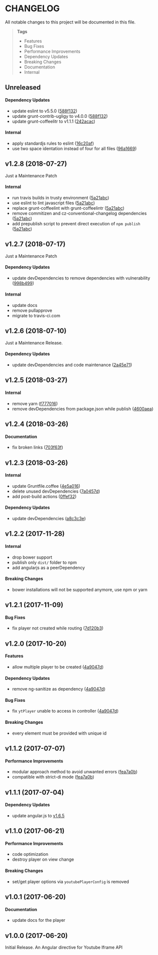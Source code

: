 # CHANGELOG

All notable changes to this project will be documented in this file.

> **Tags**
> - Features
> - Bug Fixes
> - Performance Improvements
> - Dependency Updates
> - Breaking Changes
> - Documentation
> - Internal

## Unreleased

#### Dependency Updates

* update eslint to v5.5.0 ([588f132](https://github.com/sibiraj-s/ng-youtube-embed-iframe/commit/588f132))
* update grunt-contrib-ugligy to v4.0.0 ([588f132](https://github.com/sibiraj-s/ng-youtube-embed-iframe/commit/588f132))
* update grunt-coffeelitr to v1.1.1 ([242acac](https://github.com/sibiraj-s/ng-youtube-embed-iframe/commit/242acac))

#### Internal

* apply standardjs rules to eslint ([16c20af](https://github.com/sibiraj-s/ng-youtube-embed-iframe/commit/16c20af))
* use two space identation instead of four for all files ([96a1669](https://github.com/sibiraj-s/ng-youtube-embed-iframe/commit/96a1669))

## v1.2.8 (2018-07-27)

Just a Maintenance Patch

#### Internal

* run travis builds in trusty environment ([5a21abc](https://github.com/sibiraj-s/ng-youtube-embed-iframe/commit/5a21abc))
* use eslint to lint javascript files ([5a21abc](https://github.com/sibiraj-s/ng-youtube-embed-iframe/commit/5a21abc))
* replace grunt-coffeelint with grunt-coffeelintr ([5a21abc](https://github.com/sibiraj-s/ng-youtube-embed-iframe/commit/5a21abc))
* remove commitizen and cz-conventional-changelog dependencies ([5a21abc](https://github.com/sibiraj-s/ng-youtube-embed-iframe/commit/5a21abc))
* add prepublish script to prevent direct execution of `npm publish` ([5a21abc](https://github.com/sibiraj-s/ng-youtube-embed-iframe/commit/5a21abc))

## v1.2.7 (2018-07-17)

Just a Maintenance Patch

#### Dependency Updates

* update devDependencies to remove dependencies with vulnerability ([998b499](https://github.com/sibiraj-s/ng-youtube-embed-iframe/commit/998b499))

#### Internal

* update docs
* remove pullapprove
* migrate to travis-ci.com

## v1.2.6 (2018-07-10)

Just a Maintenance Release.

#### Dependency Updates

* update devDependencies and code maintenance ([2a45e71](https://github.com/sibiraj-s/ng-youtube-embed-iframe/commit/2a45e71))

## v1.2.5 (2018-03-27)

#### Internal

* remove yarn ([f777016](https://github.com/sibiraj-s/ng-youtube-embed-iframe/commit/f777016))
* remove devDependencies from package.json while publish ([4600aea](https://github.com/sibiraj-s/ng-youtube-embed-iframe/commit/4600aea))

## v1.2.4 (2018-03-26)

#### Documentation

* fix broken links ([703f63f](https://github.com/sibiraj-s/ng-youtube-embed-iframe/commit/703f63f))

## v1.2.3 (2018-03-26)

#### Internal

* update Gruntfile.coffee ([4e5a016](https://github.com/sibiraj-s/ng-youtube-embed-iframe/commit/4e5a016))
* delete unused devDependencies ([7a0457d](https://github.com/sibiraj-s/ng-youtube-embed-iframe/commit/7a0457d))
* add post-build actions ([0ffef32](https://github.com/sibiraj-s/ng-youtube-embed-iframe/commit/0ffef32))

#### Dependency Updates

* update devDependencies ([a8c3c3e](https://github.com/sibiraj-s/ng-youtube-embed-iframe/commit/a8c3c3e))

## v1.2.2 (2017-11-28)

#### Internal

* drop bower support
* publish only `dist/` folder to npm
* add angularjs as a peerDependency

#### Breaking Changes

* bower installations will not be supported anymore, use npm or yarn

## v1.2.1 (2017-11-09)

#### Bug Fixes

* fix player not created while routing ([7d120b3](https://github.com/sibiraj-s/ng-youtube-embed-iframe/commit/7d120b3))

## v1.2.0 (2017-10-20)

#### Features

* allow multiple player to be created ([4a9047d](https://github.com/sibiraj-s/ng-youtube-embed-iframe/commit/4a9047d))

#### Dependency Updates

* remove ng-sanitize as  dependency ([4a9047d](https://github.com/sibiraj-s/ng-youtube-embed-iframe/commit/4a9047d))

#### Bug Fixes

* fix `ytPlayer` unable to access in controller ([4a9047d](https://github.com/sibiraj-s/ng-youtube-embed-iframe/commit/4a9047d))

#### Breaking Changes

* every element must be provided with unique id

## v1.1.2 (2017-07-07)

#### Performance Improvements

* modular approach method to avoid unwanted errors  ([fea7a0b](https://github.com/sibiraj-s/ng-youtube-embed-iframe/commit/fea7a0b))
* compatible with strict-di mode  ([fea7a0b](https://github.com/sibiraj-s/ng-youtube-embed-iframe/commit/fea7a0b))

## v1.1.1 (2017-07-04)

#### Dependency Updates

* update angular.js to [v1.6.5](https://github.com/angular/angular.js/blob/master/CHANGELOG.md#165-toffee-salinization-2017-07-03)

## v1.1.0 (2017-06-21)

#### Performance Improvements

* code optimization
* destroy player on view change

#### Breaking Changes

* set/get player options via `youtubePlayerConfig` is removed

## v1.0.1 (2017-06-20)

#### Documentation

* update docs for the player

## v1.0.0 (2017-06-20)

Initial Release. An Angular directive for Youtube Iframe API
